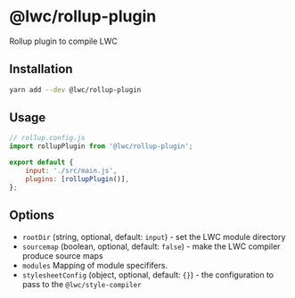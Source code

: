 # @lwc/rollup-plugin

Rollup plugin to compile LWC

## Installation

```sh
yarn add --dev @lwc/rollup-plugin
```

## Usage

```js
// rollup.config.js
import rollupPlugin from '@lwc/rollup-plugin';

export default {
    input: './src/main.js',
    plugins: [rollupPlugin()],
};
```

## Options

-   `rootDir` (string, optional, default: `input`) - set the LWC module directory
-   `sourcemap` (boolean, optional, default: `false`) - make the LWC compiler produce source maps
-   `modules` Mapping of module specififers.
-   `stylesheetConfig` (object, optional, default: `{}`) - the configuration to pass to the `@lwc/style-compiler`

